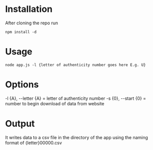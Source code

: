 Installation
============

After cloning the repo run

```
npm install -d
````

Usage
=====

```
node app.js -l {letter of authenticity number goes here E.g. U}
```

Options
=======
-l {A}, --letter {A} = letter of authenticity number
-s {0}, --start {0} = number to begin download of data from website

Output
======
It writes data to a csv file in the directory of the app using the naming format of {letter}00000.csv
